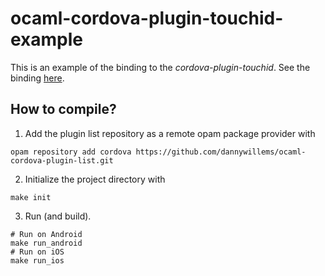 # ocaml-cordova-plugin-touchid-example

This is an example of the binding to the *cordova-plugin-touchid*. See the
binding [here](https://github.com/dannywillems/ocaml-cordova-plugin-touchid).

## How to compile?

1. Add the plugin list repository as a remote opam package provider with
```Shell
opam repository add cordova https://github.com/dannywillems/ocaml-cordova-plugin-list.git
```

2. Initialize the project directory with
```
make init
```

3. Run (and build).
```
# Run on Android
make run_android
# Run on iOS
make run_ios
```
